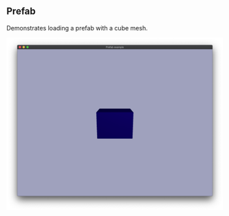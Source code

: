 ## Prefab

Demonstrates loading a prefab with a cube mesh.

![prefab example screenshot](./screenshot.png)